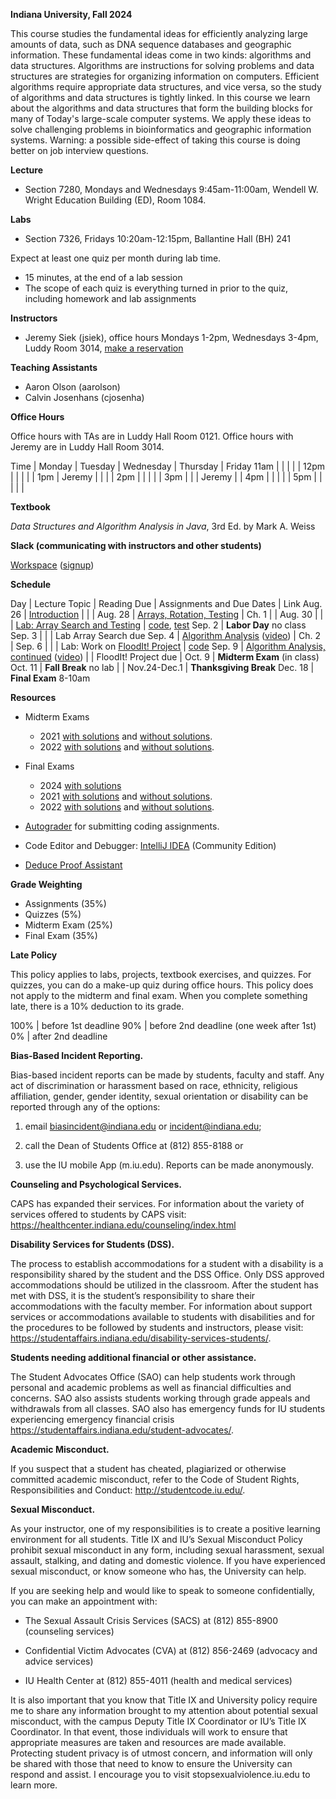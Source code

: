 **Indiana University, Fall 2024**

This course studies the fundamental ideas for efficiently analyzing
large amounts of data, such as DNA sequence databases and geographic
information. These fundamental ideas come in two kinds: algorithms and
data structures. Algorithms are instructions for solving problems and
data structures are strategies for organizing information on
computers. Efficient algorithms require appropriate data structures,
and vice versa, so the study of algorithms and data structures is
tightly linked. In this course we learn about the algorithms and data
structures that form the building blocks for many of Today's
large-scale computer systems. We apply these ideas to solve
challenging problems in bioinformatics and geographic information
systems. Warning: a possible side-effect of taking this course is
doing better on job interview questions.

**Lecture**

* Section 7280, Mondays and Wednesdays 9:45am-11:00am, Wendell W. Wright Education Building (ED), Room 1084.


**Labs**

* Section 7326, Fridays 10:20am-12:15pm, Ballantine Hall (BH) 241

Expect at least one quiz per month during lab time.
* 15 minutes, at the end of a lab session
* The scope of each quiz is everything turned in prior to the quiz, including homework and lab assignments

**Instructors**

* Jeremy Siek (jsiek), office hours Mondays 1-2pm, Wednesdays 3-4pm, Luddy Room 3014, [make a reservation](https://outlook.office.com/bookwithme/user/7e2eaedb9dbb43868ba3f4dbe81e2972@iu.edu/meetingtype/SVRwCe7HMUGxuT6WGxi68g2?anonymous&ep=mlink)

**Teaching Assistants**

* Aaron Olson (aarolson)
* Calvin Josenhans (cjosenha)

**Office Hours**

Office hours with TAs are in Luddy Hall Room 0121.
Office hours with Jeremy are in Luddy Hall Room 3014.

Time    | Monday    | Tuesday    | Wednesday    | Thursday    | Friday
11am    |           |            |              |             | 
12pm    |           |            |              |             |
1pm     | Jeremy    |            |              |             | 
2pm     |           |            |              |             |
3pm     |           |            | Jeremy       |             | 
4pm     |           |            |              |             |
5pm     |           |            |              |             |


**Textbook**

*Data Structures and Algorithm Analysis in Java*, 3rd Ed. by Mark A. Weiss

**Slack (communicating with instructors and other students)**

[Workspace](https://datastructure-lsq4802.slack.com)
 ([signup](https://join.slack.com/t/slack-bwl8422/shared_invite/zt-2p9885ig1-n_1aNVQJOHoB9L07oobH1A))

**Schedule**

Day     | Lecture Topic                                             | Reading Due  | Assignments and Due Dates | Link
Aug. 26 | [Introduction](./lectures/introduction.md)                |              |         |
Aug. 28 | [Arrays, Rotation, Testing](./lectures/array-rotation.md) | Ch. 1        |         |
Aug. 30 |                                                           |              | [Lab: Array Search and Testing](./Search) | [code](https://autograder.luddy.indiana.edu/web/project/1323), [test](https://autograder.luddy.indiana.edu/web/project/1319)
Sep. 2  | **Labor Day** no class
Sep. 3  | | | Lab Array Search due
Sep. 4  | [Algorithm Analysis](./lectures/algo-analysis.md) ([video](https://iu.mediaspace.kaltura.com/media/t/1_uluqvhj2))  | Ch. 2        | 
Sep. 6  |                                                           |              | Lab: Work on [FloodIt! Project](./flood-it) | [code](https://autograder.luddy.indiana.edu/web/project/1302)
Sep. 9  | [Algorithm Analysis, continued](./lectures/more-algo-analysis.md) ([video](https://iu.mediaspace.kaltura.com/media/t/1_cvtootj1)) | | FloodIt! Project due | 
Oct. 9  | **Midterm Exam** (in class)
Oct. 11 | **Fall Break** no lab                                     |              | 
Nov.24-Dec.1 | **Thanksgiving Break**
Dec. 18 | **Final Exam** 8-10am

**Resources**

* Midterm Exams 
  * 2021 [with solutions](./midterm-2021-solns.pdf)
     and [without solutions](./midterm-2021.pdf).
  * 2022 [with solutions](./midterm-a-2022.pdf)
     and [without solutions](./midterm-a-2022-questions.pdf).

* Final Exams
  * 2024 [with solutions](./final-2024-solns.pdf)
  * 2021 [with solutions](./final-2021-solns.pdf)
     and [without solutions](./final-2021.pdf).
  * 2022 [with solutions](./final-2022-solns.pdf)
     and [without solutions](./final-2022.pdf).

* [Autograder](https://autograder.luddy.indiana.edu/web/course/127) for submitting coding assignments.

* Code Editor and Debugger:
  [IntelliJ IDEA](https://www.jetbrains.com/idea/download) (Community Edition)

* [Deduce Proof Assistant](https://github.com/jsiek/deduce)

**Grade Weighting**

* Assignments (35%)
* Quizzes (5%)
* Midterm Exam (25%)
* Final Exam (35%)

**Late Policy**

This policy applies to labs, projects, textbook exercises, and
quizzes.  For quizzes, you can do a make-up quiz during office hours.
This policy does not apply to the midterm and final exam.  When you
complete something late, there is a 10% deduction to its grade.

100% | before 1st deadline
90%  | before 2nd deadline (one week after 1st)
0%   | after  2nd deadline



**Bias-Based Incident Reporting.**

Bias-based incident reports can be made by students, faculty and
staff. Any act of discrimination or harassment based on race,
ethnicity, religious affiliation, gender, gender identity, sexual
orientation or disability can be reported through any of the options:

1) email biasincident@indiana.edu or incident@indiana.edu;

2) call the Dean of Students Office at (812) 855-8188 or

3) use the IU mobile App (m.iu.edu). Reports can be made anonymously.

**Counseling and Psychological Services.**

CAPS has expanded their services. For information about the variety of
services offered to students by CAPS visit:
https://healthcenter.indiana.edu/counseling/index.html

**Disability Services for Students (DSS).**

The process to establish accommodations for a student with a
disability is a responsibility shared by the student and the DSS
Office. Only DSS approved accommodations should be utilized in the
classroom. After the student has met with DSS, it is the student’s
responsibility to share their accommodations with the faculty
member. For information about support services or accommodations
available to students with disabilities and for the procedures to be
followed by students and instructors, please visit:
https://studentaffairs.indiana.edu/disability-services-students/.

**Students needing additional financial or other assistance.**

The Student Advocates Office (SAO) can help students work through
personal and academic problems as well as financial difficulties and
concerns. SAO also assists students working through grade appeals and
withdrawals from all classes. SAO also has emergency funds for IU
students experiencing emergency financial crisis
https://studentaffairs.indiana.edu/student-advocates/.

**Academic Misconduct.**

If you suspect that a student has cheated, plagiarized or otherwise committed academic misconduct, refer to the Code of Student Rights, Responsibilities and Conduct:
http://studentcode.iu.edu/.

**Sexual Misconduct.**

As your instructor, one of my responsibilities is to create a positive
learning environment for all students. Title IX and IU’s Sexual
Misconduct Policy prohibit sexual misconduct in any form, including
sexual harassment, sexual assault, stalking, and dating and domestic
violence. If you have experienced sexual misconduct, or know someone
who has, the University can help.

If you are seeking help and would like to speak to someone
confidentially, you can make an appointment with:

* The Sexual Assault Crisis Services (SACS) at (812) 855-8900
  (counseling services)

* Confidential Victim Advocates (CVA) at (812) 856-2469 (advocacy and
  advice services)

* IU Health Center at (812) 855-4011 (health and medical services)

It is also important that you know that Title IX and University policy
require me to share any information brought to my attention about
potential sexual misconduct, with the campus Deputy Title IX
Coordinator or IU’s Title IX Coordinator. In that event, those
individuals will work to ensure that appropriate measures are taken
and resources are made available. Protecting student privacy is of
utmost concern, and information will only be shared with those that
need to know to ensure the University can respond and assist.  I
encourage you to visit
stopsexualviolence.iu.edu to learn more.
